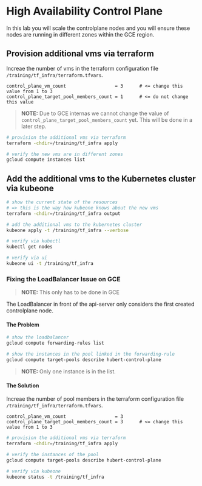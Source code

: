 # High Availability Control Plane

In this lab you will scale the controlplane nodes and you will ensure these nodes are running in different zones within the GCE region.

## Provision additional vms via terraform

Increae the number of vms in the terraform configuration file `/training/tf_infra/terraform.tfvars`.

```hcl
control_plane_vm_count                  = 3      # <= change this value from 1 to 3
control_plane_target_pool_members_count = 1      # <= do not change this value
```

> **NOTE:**
> Due to GCE internas we cannot change the value of `control_plane_target_pool_members_count` yet. This will be done in a later step.

```bash
# provision the additional vms via terraform
terraform -chdir=/training/tf_infra apply

# verify the new vms are in different zones
gcloud compute instances list
```

## Add the additional vms to the Kubernetes cluster via kubeone

```bash
# show the current state of the resources 
# => this is the way how kubeone knows about the new vms
terraform -chdir=/training/tf_infra output

# add the additional vms to the kubernetes cluster
kubeone apply -t /training/tf_infra --verbose

# verify via kubectl
kubectl get nodes

# verify via ui
kubeone ui -t /training/tf_infra
```

### Fixing the LoadBalancer Issue on GCE

> **NOTE:**
> This only has to be done in GCE

The LoadBalancer in front of the api-server only considers the first created controlplane node.

#### The Problem

```bash
# show the loadbalancer
gcloud compute forwarding-rules list

# show the instances in the pool linked in the forwarding-rule
gcloud compute target-pools describe hubert-control-plane
```

> **NOTE:**
> Only one instance is in the list.

#### The Solution

Increae the number of pool members in the terraform configuration file `/training/tf_infra/terraform.tfvars`.

```hcl
control_plane_vm_count                  = 3      
control_plane_target_pool_members_count = 3      # <= change this value from 1 to 3
```

```bash
# provision the additional vms via terraform
terraform -chdir=/training/tf_infra apply

# verify the instances of the pool
gcloud compute target-pools describe hubert-control-plane

# verify via kubeone
kubeone status -t /training/tf_infra
```
